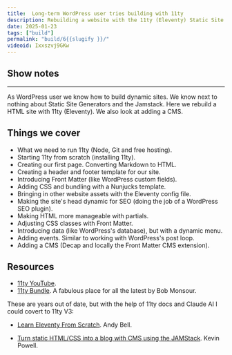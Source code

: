 ```yaml
---
title:  Long-term WordPress user tries building with 11ty
description: Rebuilding a website with the 11ty (Eleventy) Static Site Generator.
date: 2025-01-23
tags: ["build"]
permalink: "build/6{{slugify }}/"
videoid: Ixxszvj9GKw
---
```


## Show notes
-------

As WordPress user we know how to build dynamic sites. We know next to nothing about Static Site Generators and the Jamstack. Here we rebuild a HTML site with 11ty (Eleventy). We also look at adding a CMS.

## Things we cover 



- What we need to run 11ty (Node, Git and free hosting).
- Starting 11ty from scratch (installing 11ty).
- Creating our first page. Converting Markdown to HTML.
- Creating a header and footer template for our site.
- Introducing Front Matter (like WordPress custom fields). 
- Adding CSS and bundling with a Nunjucks template.
- Bringing in other website assets with the Eleventy config file.
- Making the site's head dynamic for SEO (doing the job of a WordPress SEO plugin).
- Making HTML more manageable with partials.
- Adjusting CSS classes with Front Matter.
- Introducing data (like WordPress's database), but with a dynamic menu.
- Adding events. Similar to working with WordPress's post loop.
- Adding a CMS (Decap and locally the Front Matter CMS extension).


Resources
---------

*   [11ty YouTube](https://www.youtube.com/@EleventyVideo/videos).
*   [11ty Bundle](https://11tybundle.dev/). A fabulous place for all the latest by Bob Monsour.

These are years out of date, but with the help of 11ty docs and Claude AI I could covert to 11ty V3:

*   [Learn Eleventy From Scratch](https://learneleventyfromscratch.com/). Andy Bell.
    
*   [Turn static HTML/CSS into a blog with CMS using the JAMStack](https://www.youtube.com/watch?v=4wD00RT6d-g). Kevin Powell.